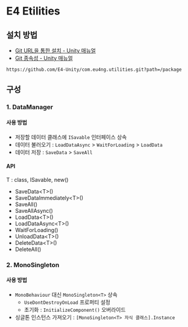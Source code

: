 # E4 Etilities

## 설치 방법

- [Git URL을 통한 설치 - Unity 매뉴얼](https://docs.unity3d.com/kr/2021.3/Manual/upm-ui-giturl.html)
- [Git 종속성 - Unity 매뉴얼](https://docs.unity3d.com/kr/2021.3/Manual/upm-git.html)

```
https://github.com/E4-Unity/com.eu4ng.utilities.git?path=/package
```

## 구성

### 1. DataManager

#### 사용 방법

- 저장할 데이터 클래스에 `ISavable` 인터페이스 상속
- 데이터 불러오기 : `LoadDataAsync` > `WaitForLoading` > `LoadData`
- 데이터 저장 : `SaveData` > `SaveAll`

#### API

T : class, ISavable, new()

- SaveData\<T\>()
- SaveDataImmediately\<T\>()
- SaveAll()
- SaveAllAsync()
- LoadData\<T\>()
- LoadDataAsync\<T\>()
- WaitForLoading()
- UnloadData\<T\>()
- DeleteData\<T\>()
- DeleteAll()

### 2. MonoSingleton

#### 사용 방법

- `MonoBehaviour` 대신 `MonoSingleton<T>` 상속
  - `UseDontDestroyOnLoad` 프로퍼티 설정
  - 초기화 : `InitializeComponent()` 오버라이드
- 싱글톤 인스턴스 가져오기 : `[MonoSingleton<T> 자식 클래스].Instance`
